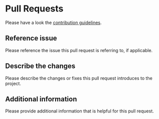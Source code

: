 # Pull Requests

Please have a look the [contribution guidelines](https://github.com/stammler/forpy-meson-minimal/blob/main/CONTRIBUTING.md).

## Reference issue

Please reference the issue this pull request is referring to, if applicable.

## Describe the changes

Please describe the changes or fixes this pull request introduces to the project.

## Additional information

Please provide additional information that is helpful for this pull request.